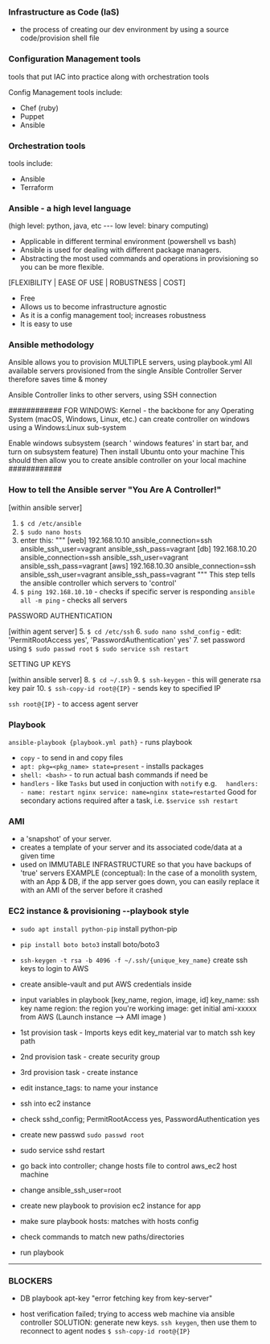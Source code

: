### Infrastructure as Code (IaS)

- the process of creating our dev environment by using a source code/provision shell file


### Configuration Management tools

tools that put IAC into practice along with orchestration tools


Config Management tools include:
- Chef (ruby)
- Puppet
- Ansible

### Orchestration tools

tools include:
- Ansible
- Terraform

### Ansible - a high level language

(high level: python, java, etc --- low level: binary computing)

- Applicable in different terminal environment (powershell vs bash)
- Ansible is used for dealing with different package managers.
- Abstracting the most used commands and operations in provisioning so you can be more flexible.

[FLEXIBILITY | EASE OF USE | ROBUSTNESS | COST]

- Free
- Allows us to become infrastructure agnostic
- As it is a config management tool; increases robustness
- It is easy to use

### Ansible methodology
Ansible allows you to provision MULTIPLE servers, using playbook.yml
All available servers provisioned from the single Ansible Controller Server
therefore saves time & money

Ansible Controller links to other servers, using SSH connection

############
FOR WINDOWS:
Kernel - the backbone for any Operating System (macOS, Windows, Linux, etc.)
can create controller on windows using a Windows:Linux sub-system

Enable windows subsystem (search ' windows features' in start bar, and turn on subsystem feature)
Then install Ubuntu onto your machine
This should then allow you to create ansible controller on your local machine
############

### How to tell the Ansible server "You Are A Controller!"

  [within ansible server]
1. `$ cd /etc/ansible`
2. `$ sudo nano hosts`
3. enter this:
"""
[web]
192.168.10.10 ansible_connection=ssh ansible_ssh_user=vagrant ansible_ssh_pass=vagrant
[db]
192.168.10.20 ansible_connection=ssh ansible_ssh_user=vagrant ansible_ssh_pass=vagrant
[aws]
192.168.10.30 ansible_connection=ssh ansible_ssh_user=vagrant ansible_ssh_pass=vagrant
"""
This step tells the ansible controller which servers to 'control'
4. `$ ping 192.168.10.10` - checks if specific server is responding
`ansible all -m ping` - checks all servers

PASSWORD AUTHENTICATION

  [within agent server]
5.  `$ cd /etc/ssh`
6. `sudo nano sshd_config` - edit: 'PermitRootAccess yes', 'PasswordAuthentication' yes'
7. set password using `$ sudo passwd root`
`$ sudo service ssh restart`

SETTING UP KEYS

 [within ansible server]
8. `$ cd ~/.ssh`
9. `$ ssh-keygen` - this will generate rsa key pair
10. `$ ssh-copy-id root@{IP}` - sends key to specified IP

 `ssh root@{IP}` - to access agent server


### Playbook


`ansible-playbook {playbook.yml path}` - runs playbook


- `copy` - to send in and copy files
- `apt: pkg=<pkg_name> state=present` - installs packages
- `shell: <bash>` - to run actual bash commands if need be
- `handlers` - like `Tasks` but used in conjuction with `notify`
  e.g. `  handlers:
            - name: restart nginx
              service: name=nginx state=restarted`
Good for secondary actions required after a task, i.e. `$service ssh restart`

### AMI

- a 'snapshot' of your server.
- creates a template of your server and its associated code/data at a given time
- used on IMMUTABLE INFRASTRUCTURE so that you have backups of 'true' servers
EXAMPLE (conceptual):
In the case of a monolith system, with an App & DB, if the app server goes down, you can easily replace it with an AMI of the server before it crashed

### EC2 instance & provisioning --playbook style

- `sudo apt install python-pip` install python-pip
- `pip install boto boto3` install boto/boto3
- `ssh-keygen -t rsa -b 4096 -f ~/.ssh/{unique_key_name}` create ssh keys to login to AWS
-  create ansible-vault and put AWS credentials inside
- input variables in playbook [key_name, region, image, id]
    key_name: ssh key name
    region: the region you're working
    image: get initial ami-xxxxx from AWS (Launch instance --> AMI image )
- 1st provision task - Imports keys
  edit key_material var to match ssh key path
- 2nd provision task - create security group
- 3rd provision task - create instance
- edit instance_tags: to name your instance

- ssh into ec2 instance
- check sshd_config; PermitRootAccess yes, PasswordAuthentication yes
- create new passwd `sudo passwd root`
- sudo service sshd restart

- go back into controller; change hosts file to control aws_ec2 host machine
- change ansible_ssh_user=root
- create new playbook to provision ec2 instance for app
- make sure playbook hosts: matches with hosts config
- check commands to match new paths/directories
- run playbook


-----------------
### BLOCKERS

- DB playbook apt-key "error fetching key from key-server"

- host verification failed; trying to access web machine via ansible controller
SOLUTION: generate new keys. `ssh keygen`, then use them to reconnect to agent nodes `$ ssh-copy-id root@{IP}`
